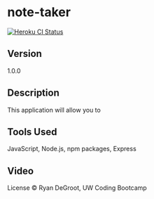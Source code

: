 # note-taker

[![Heroku CI Status](https://the-note-taker123.herokuapp.com/)](https://dashboard.heroku.com/pipelines/d961872db/tests)

## Version
1.0.0

## Description
This application will allow you to 

## Tools Used
JavaScript, Node.js, npm packages, Express

## Video


License
© Ryan DeGroot, UW Coding Bootcamp